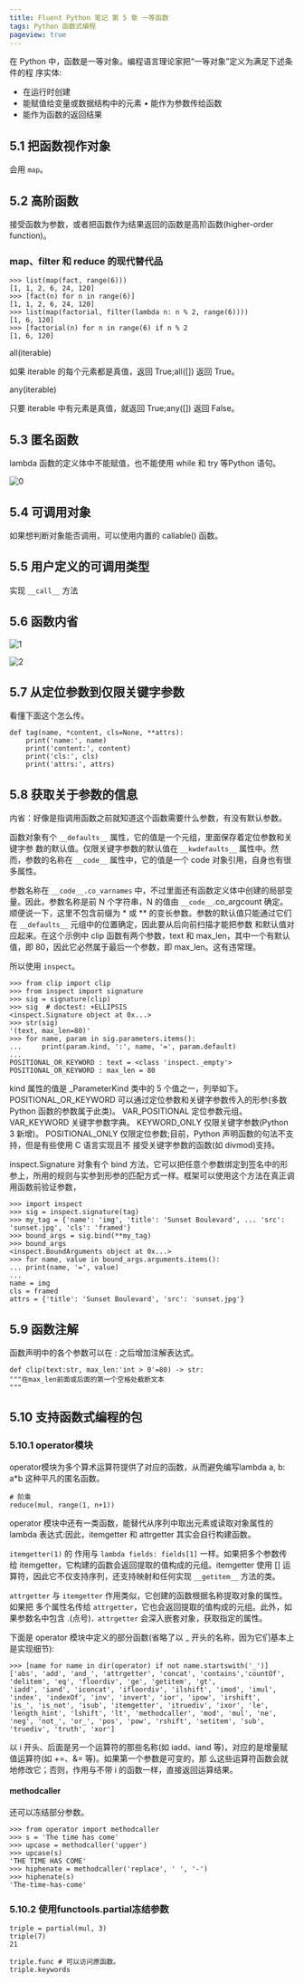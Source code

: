 ```yaml
---
title: Fluent Python 笔记 第 5 章 一等函数
tags: Python 函数式编程
pageview: true
---
```


在 Python 中，函数是一等对象。编程语言理论家把“一等对象”定义为满足下述条件的程 序实体:
- 在运行时创建
- 能赋值给变量或数据结构中的元素 • 能作为参数传给函数
- 能作为函数的返回结果

## 5.1 把函数视作对象
会用 `map`。

## 5.2 高阶函数
接受函数为参数，或者把函数作为结果返回的函数是高阶函数(higher-order function)。

### map、filter 和 reduce 的现代替代品
```
>>> list(map(fact, range(6)))
[1, 1, 2, 6, 24, 120]
>>> [fact(n) for n in range(6)]
[1, 1, 2, 6, 24, 120]
>>> list(map(factorial, filter(lambda n: n % 2, range(6))))
[1, 6, 120]
>>> [factorial(n) for n in range(6) if n % 2
[1, 6, 120]
```

all(iterable)

如果 iterable 的每个元素都是真值，返回 True;all([]) 返回 True。 

any(iterable)

只要 iterable 中有元素是真值，就返回 True;any([]) 返回 False。

## 5.3 匿名函数
lambda 函数的定义体中不能赋值，也不能使用 while 和 try 等Python 语句。

![0](https://github.com/zhangchaosd/superchao/raw/master/_posts/assets/20230212/0.png)

## 5.4 可调用对象
如果想判断对象能否调用，可以使用内置的 callable() 函数。

## 5.5 用户定义的可调用类型
实现 `__call__` 方法

## 5.6 函数内省
![1](https://github.com/zhangchaosd/superchao/raw/master/_posts/assets/20230212/1.png)

![2](https://github.com/zhangchaosd/superchao/raw/master/_posts/assets/20230212/2.png)

## 5.7 从定位参数到仅限关键字参数
看懂下面这个怎么传。
```
def tag(name, *content, cls=None, **attrs):
    print('name:', name)
    print('content:', content)
    print('cls:', cls)
    print('attrs:', attrs)
```

<!-- `name` 每次必传。后面的除了 `cls=` 之外全是 content，`**d` 会传给最后。如果字典中有 cls 则会绑到前一个。 -->

## 5.8 获取关于参数的信息
内省：好像是指调用函数之前就知道这个函数需要什么参数，有没有默认参数。

函数对象有个 `__defaults__` 属性，它的值是一个元组，里面保存着定位参数和关键字参 数的默认值。仅限关键字参数的默认值在 `__kwdefaults__` 属性中。然而，参数的名称在 `__code__` 属性中，它的值是一个 code 对象引用，自身也有很多属性。

参数名称在 `__code__.co_varnames` 中，不过里面还有函数定义体中创建的局部变量。因此，参数名称是前 N 个字符串，N 的值由 `__code__`.co_argcount 确定。顺便说一下，这里不包含前缀为 * 或 ** 的变长参数。参数的默认值只能通过它们在 `__defaults__` 元组中的位置确定，因此要从后向前扫描才能把参数 和默认值对应起来。在这个示例中 clip 函数有两个参数，text 和 max_len，其中一个有默认值，即 80，因此它必然属于最后一个参数，即 max_len。这有违常理。

所以使用 `inspect`。
```
>>> from clip import clip
>>> from inspect import signature
>>> sig = signature(clip)
>>> sig  # doctest: +ELLIPSIS
<inspect.Signature object at 0x...>
>>> str(sig)
'(text, max_len=80)'
>>> for name, param in sig.parameters.items():
...     print(param.kind, ':', name, '=', param.default)
...
POSITIONAL_OR_KEYWORD : text = <class 'inspect._empty'>
POSITIONAL_OR_KEYWORD : max_len = 80
```
kind 属性的值是 _ParameterKind 类中的 5 个值之一，列举如下。 POSITIONAL_OR_KEYWORD
可以通过定位参数和关键字参数传入的形参(多数 Python 函数的参数属于此类)。 VAR_POSITIONAL
定位参数元组。
VAR_KEYWORD
关键字参数字典。
KEYWORD_ONLY
仅限关键字参数(Python 3 新增)。 POSITIONAL_ONLY
仅限定位参数;目前，Python 声明函数的句法不支持，但是有些使用 C 语言实现且不 接受关键字参数的函数(如 divmod)支持。

inspect.Signature 对象有个 bind 方法，它可以把任意个参数绑定到签名中的形参上，所用的规则与实参到形参的匹配方式一样。框架可以使用这个方法在真正调用函数前验证参数，
```
>>> import inspect
>>> sig = inspect.signature(tag)
>>> my_tag = {'name': 'img', 'title': 'Sunset Boulevard', ... 'src': 'sunset.jpg', 'cls': 'framed'}
>>> bound_args = sig.bind(**my_tag)
>>> bound_args
<inspect.BoundArguments object at 0x...>
>>> for name, value in bound_args.arguments.items():
... print(name, '=', value)
...
name = img
cls = framed
attrs = {'title': 'Sunset Boulevard', 'src': 'sunset.jpg'}
```

## 5.9 函数注解
函数声明中的各个参数可以在 : 之后增加注解表达式。
```
def clip(text:str, max_len:'int > 0'=80) -> str:
"""在max_len前面或后面的第一个空格处截断文本
"""
```

## 5.10 支持函数式编程的包
### 5.10.1 operator模块
operator模块为多个算术运算符提供了对应的函数，从而避免编写lambda a, b: a*b 这种平凡的匿名函数。

```
# 阶乘
reduce(mul, range(1, n+1))
```

operator 模块中还有一类函数，能替代从序列中取出元素或读取对象属性的 lambda 表达式:因此，itemgetter 和 attrgetter 其实会自行构建函数。

`itemgetter(1)` 的 作用与 `lambda fields: fields[1]` 一样。如果把多个参数传给 itemgetter，它构建的函数会返回提取的值构成的元组。itemgetter 使用 [] 运算符，因此它不仅支持序列，还支持映射和任何实现 `__getitem__` 方法的类。

`attrgetter` 与 `itemgetter` 作用类似，它创建的函数根据名称提取对象的属性。如果把 多个属性名传给 `attrgetter`，它也会返回提取的值构成的元组。此外，如果参数名中包含 .(点号)`，attrgetter` 会深入嵌套对象，获取指定的属性。

下面是 operator 模块中定义的部分函数(省略了以 _ 开头的名称，因为它们基本上是实现细节):
```
>>> [name for name in dir(operator) if not name.startswith('_')]
['abs', 'add', 'and_', 'attrgetter', 'concat', 'contains','countOf', 'delitem', 'eq', 'floordiv', 'ge', 'getitem', 'gt',
'iadd', 'iand', 'iconcat', 'ifloordiv', 'ilshift', 'imod', 'imul',
'index', 'indexOf', 'inv', 'invert', 'ior', 'ipow', 'irshift',
'is_', 'is_not', 'isub', 'itemgetter', 'itruediv', 'ixor', 'le',
'length_hint', 'lshift', 'lt', 'methodcaller', 'mod', 'mul', 'ne',
'neg', 'not_', 'or_', 'pos', 'pow', 'rshift', 'setitem', 'sub',
'truediv', 'truth', 'xor']

```
以 i 开头、后面是另一个运算符的那些名称(如 iadd、iand 等)，对应的是增量赋值运算符(如 +=、&= 等)。如果第一个参数是可变的，那 么这些运算符函数会就地修改它；否则，作用与不带 i 的函数一样，直接返回运算结果。

#### methodcaller
还可以冻结部分参数。
```
>>> from operator import methodcaller
>>> s = 'The time has come'
>>> upcase = methodcaller('upper')
>>> upcase(s)
'THE TIME HAS COME'
>>> hiphenate = methodcaller('replace', ' ', '-')
>>> hiphenate(s)
'The-time-has-come'
```

### 5.10.2 使用functools.partial冻结参数

```
triple = partial(mul, 3)
triple(7)
21
```
```
triple.func # 可以访问原函数。
triple.keywords
```


